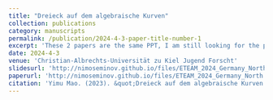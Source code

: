 ```yaml
---
title: "Dreieck auf dem algebraische Kurven"
collection: publications
category: manuscripts
permalink: /publication/2024-4-3-paper-title-number-1
excerpt: 'These 2 papers are the same PPT, I am still looking for the paper'
date: 2024-4-3
venue: 'Christian-Albrechts-Universität zu Kiel Jugend Forscht'
slidesurl: 'http://nimoseminov.github.io/files/ETEAM_2024_Germany_North.pdf'
paperurl: 'http://nimoseminov.github.io/files/ETEAM_2024_Germany_North.pdf'
citation: 'Yimu Mao. (2023). &quot;Dreieck auf dem algebraische Kurven.&quot'
---
```

